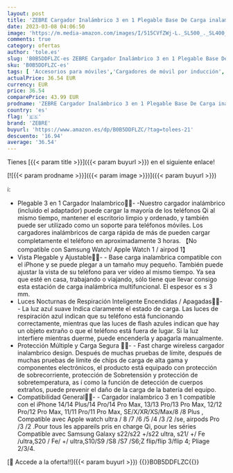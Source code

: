 ```yaml
---
layout: post
title: 'ZEBRE Cargador Inalámbrico 3 en 1 Plegable Base De Carga inalambrico Compatible con iPhone 14 13 12 11 Pro MAX/Plus/XR XS X Rápida Wireless Charger Inalámbrica Compatible con Apple Watch Y Airpods'
date: 2023-03-08 04:06:50
image: 'https://m.media-amazon.com/images/I/515CVfZWj-L._SL500_._SL400_.jpg'
comments: true
category: ofertas
author: 'tole.es'
slug: 'B0B5DDFLZC-es ZEBRE Cargador Inalámbrico 3 en 1 Plegable Base De Carga...'
sku: 'B0B5DDFLZC-es'
tags: [ 'Accesorios para móviles','Cargadores de móvil por inducción','Cargadores para móviles','Comunicación móvil y accesorios','Electrónica','apple','iphone','zebre','🇪🇸', ]
actualPrice: 36.54 EUR
currency: EUR
price: 36.54
comparePrice: 43.99 EUR
prodname: 'ZEBRE Cargador Inalámbrico 3 en 1 Plegable Base De Carga inalambrico Compatible con iPhone 14 13 12 11 Pro MAX/Plus/XR XS X Rápida Wireless Charger Inalámbrica Compatible con Apple Watch Y Airpods'
country: 'es'
flag: '🇪🇸'
brand: 'ZEBRE'
buyurl: 'https://www.amazon.es/dp/B0B5DDFLZC/?tag=tolees-21'
descuento: '16.94'
average: '36.54'
---
```


Tienes [{{< param title >}}]({{< param buyurl >}}) en el siguiente enlace!

[![{{< param prodname >}}]({{< param image >}})]({{< param buyurl >}})

ℹ️:

- Plegable 3 en 1 Cargador Inalambrico🔋🔋- -Nuestro cargador inalámbrico (incluido el adaptador) puede cargar la mayoría de los teléfonos Qi al mismo tiempo, mantener el escritorio limpio y ordenado, y también puede ser utilizado como un soporte para teléfonos móviles. Los cargadores inalámbricos de carga rápida de más de pueden cargar completamente el teléfono en aproximadamente 3 horas. 【No compatible con Samsung Watch/ Apple Watch 1 / airpod 1】
- Vista Plegable y Ajustable🔋🔋- - Base carga inalambrica compatible con el iPhone y se puede plegar a un tamaño muy pequeño. También puede ajustar la vista de su teléfono para ver vídeo al mismo tiempo. Ya sea que esté en casa, trabajando o viajando, sólo tiene que llevar consigo esta estación de carga inalámbrica multifuncional. El espesor es ≤ 3 mm.
- Luces Nocturnas de Respiración Inteligente Encendidas / Apagadas🔋🔋- - La luz azul suave Indica claramente el estado de carga. Las luces de respiración azul indican que su teléfono está funcionando correctamente, mientras que las luces de flash azules indican que hay un objeto extraño o que el teléfono está fuera de lugar. Si la luz interfiere mientras duerme, puede encenderla y apagarla manualmente.
- Protección Múltiple y Carga Segura 🔋🔋- - Fast charge wireless cargador inalambrico design. Después de muchas pruebas de límite, después de muchas pruebas de límite de chips de carga de alta gama y componentes electrónicos, el producto está equipado con protección de sobrecorriente, protección de Sobretensión y protección de sobretemperatura, as í como la función de detección de cuerpos extraños, puede prevenir el daño de la carga de la batería del equipo.
- Compatibilidad General🔋🔋- - Cargador inalambrico 3 en 1 compatible con el iPhone 14/14 Plus/14 Pro/14 Pro Max, 13/13 Pro/13 Pro Max, 12/12 Pro/12 Pro Max, 11/11 Pro/11 Pro Max, SE/X/XR/XS/Max/8 /8 Plus , Compatible avec Apple watch ultra / 8 /7 /6 /5 /4 /3 /2 /se, airpods Pro /3 /2 .Pour tous les appareils pris en charge Qi, pour les séries Compatible avec Samsung Galaxy s22/s22 +/s22 ultra, s21/ +/ Fe /ultra,S20 / Fe/ +/ ultra,S10/S9 /S8 /S7 /S6;Z flip/flip 3/flip 4; Pliage 2/3/4.

[🛒 Accede a la oferta!!]({{< param buyurl >}})
{{<world>}}B0B5DDFLZC{{</world>}}

